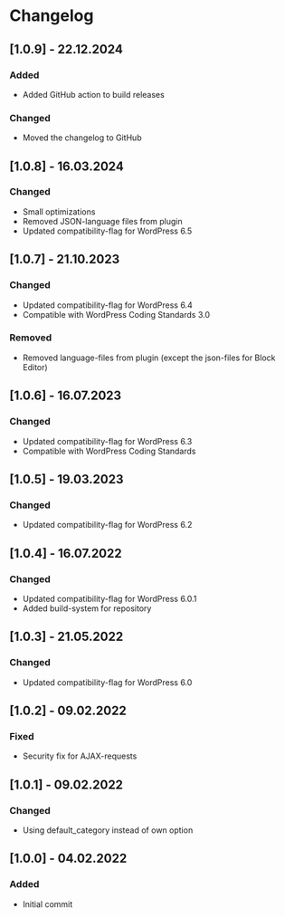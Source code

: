 # Changelog

## [1.0.9] - 22.12.2024

### Added

- Added GitHub action to build releases

### Changed

- Moved the changelog to GitHub

## [1.0.8] - 16.03.2024

### Changed

- Small optimizations
- Removed JSON-language files from plugin
- Updated compatibility-flag for WordPress 6.5


## [1.0.7] - 21.10.2023

### Changed

- Updated compatibility-flag for WordPress 6.4
- Compatible with WordPress Coding Standards 3.0

### Removed

- Removed language-files from plugin (except the json-files for Block Editor)

## [1.0.6] - 16.07.2023

### Changed

- Updated compatibility-flag for WordPress 6.3
- Compatible with WordPress Coding Standards

## [1.0.5] - 19.03.2023

### Changed

- Updated compatibility-flag for WordPress 6.2

## [1.0.4] - 16.07.2022

### Changed

- Updated compatibility-flag for WordPress 6.0.1
- Added build-system for repository

## [1.0.3] - 21.05.2022

### Changed

- Updated compatibility-flag for WordPress 6.0

## [1.0.2] - 09.02.2022

### Fixed

- Security fix for AJAX-requests

## [1.0.1] - 09.02.2022

### Changed

- Using default_category instead of own option

## [1.0.0] - 04.02.2022

### Added

- Initial commit